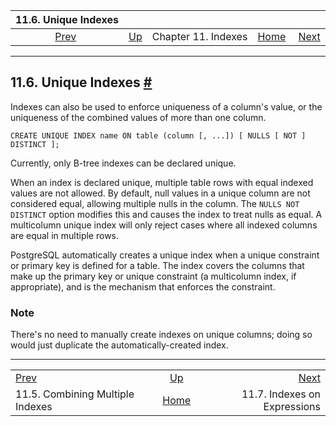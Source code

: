 <!--?xml version="1.0" encoding="UTF-8" standalone="no"?-->

|                          11.6. Unique Indexes                         |                                          |                     |                                                       |                                                                   |
| :-------------------------------------------------------------------: | :--------------------------------------- | :-----------------: | ----------------------------------------------------: | ----------------------------------------------------------------: |
| [Prev](indexes-bitmap-scans.html "11.5. Combining Multiple Indexes")  | [Up](indexes.html "Chapter 11. Indexes") | Chapter 11. Indexes | [Home](index.html "PostgreSQL 17devel Documentation") |  [Next](indexes-expressional.html "11.7. Indexes on Expressions") |

***

## 11.6. Unique Indexes [#](#INDEXES-UNIQUE)

[]()

Indexes can also be used to enforce uniqueness of a column's value, or the uniqueness of the combined values of more than one column.

    CREATE UNIQUE INDEX name ON table (column [, ...]) [ NULLS [ NOT ] DISTINCT ];

Currently, only B-tree indexes can be declared unique.

When an index is declared unique, multiple table rows with equal indexed values are not allowed. By default, null values in a unique column are not considered equal, allowing multiple nulls in the column. The `NULLS NOT DISTINCT` option modifies this and causes the index to treat nulls as equal. A multicolumn unique index will only reject cases where all indexed columns are equal in multiple rows.

PostgreSQL automatically creates a unique index when a unique constraint or primary key is defined for a table. The index covers the columns that make up the primary key or unique constraint (a multicolumn index, if appropriate), and is the mechanism that enforces the constraint.

### Note

There's no need to manually create indexes on unique columns; doing so would just duplicate the automatically-created index.

***

|                                                                       |                                                       |                                                                   |
| :-------------------------------------------------------------------- | :---------------------------------------------------: | ----------------------------------------------------------------: |
| [Prev](indexes-bitmap-scans.html "11.5. Combining Multiple Indexes")  |        [Up](indexes.html "Chapter 11. Indexes")       |  [Next](indexes-expressional.html "11.7. Indexes on Expressions") |
| 11.5. Combining Multiple Indexes                                      | [Home](index.html "PostgreSQL 17devel Documentation") |                                      11.7. Indexes on Expressions |
